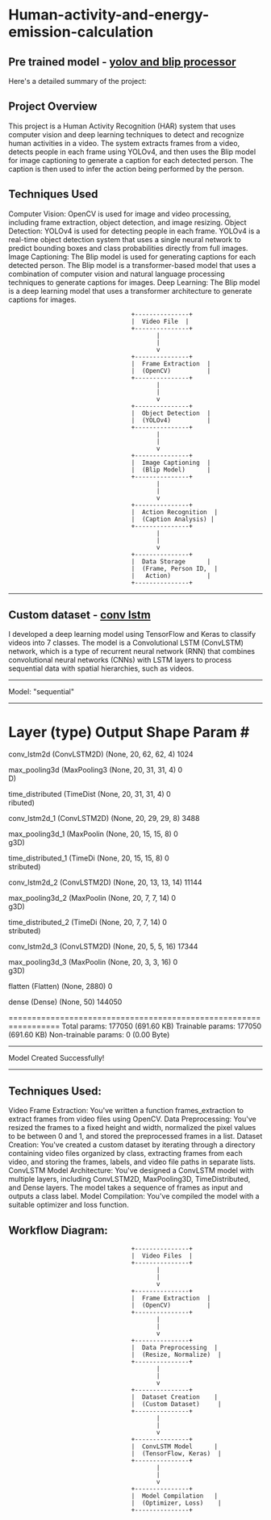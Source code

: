 # Human-activity-and-energy-emission-calculation


## Pre trained model - [yolov and blip processor](https://github.com/harish-AK/Human-activity-and-energy-emission-calculation/blob/main/HUman_detection_and_activity_recognition.ipynb)
Here's a detailed summary of the project:

## Project Overview

This project is a Human Activity Recognition (HAR) system that uses computer vision and deep learning techniques to detect and recognize human activities in a video. The system extracts frames from a video, detects people in each frame using YOLOv4, and then uses the Blip model for image captioning to generate a caption for each detected person. The caption is then used to infer the action being performed by the person.

## Techniques Used

Computer Vision: OpenCV is used for image and video processing, including frame extraction, object detection, and image resizing.
Object Detection: YOLOv4 is used for detecting people in each frame. YOLOv4 is a real-time object detection system that uses a single neural network to predict bounding boxes and class probabilities directly from full images.
Image Captioning: The Blip model is used for generating captions for each detected person. The Blip model is a transformer-based model that uses a combination of computer vision and natural language processing techniques to generate captions for images.
Deep Learning: The Blip model is a deep learning model that uses a transformer architecture to generate captions for images.

                                      +---------------+
                                      |  Video File  |
                                      +---------------+
                                             |
                                             |
                                             v
                                      +---------------+
                                      |  Frame Extraction  |
                                      |  (OpenCV)          |
                                      +---------------+
                                             |
                                             |
                                             v
                                      +---------------+
                                      |  Object Detection  |
                                      |  (YOLOv4)          |
                                      +---------------+
                                             |
                                             |
                                             v
                                      +---------------+
                                      |  Image Captioning  |
                                      |  (Blip Model)      |
                                      +---------------+
                                             |
                                             |
                                             v
                                      +---------------+
                                      |  Action Recognition  |
                                      |  (Caption Analysis) |
                                      +---------------+
                                             |
                                             |
                                             v
                                      +---------------+
                                      |  Data Storage      |
                                      |  (Frame, Person ID,  |
                                      |   Action)          |
                                      +---------------+


-------------------------------------------------------------------------------------------------------------------------------------------------------------------

## Custom dataset - [conv lstm](https://github.com/harish-AK/Human-activity-and-energy-emission-calculation/blob/main/HAR_model_ConvLstm_model.ipynb)
I developed a deep learning model using TensorFlow and Keras to classify videos into 7 classes. The model is a Convolutional LSTM (ConvLSTM) network, which is a type of recurrent neural network (RNN) that combines convolutional neural networks (CNNs) with LSTM layers to process sequential data with spatial hierarchies, such as videos.

---


Model: "sequential"
_________________________________________________________________
 Layer (type)                Output Shape              Param #   
=================================================================
 conv_lstm2d (ConvLSTM2D)    (None, 20, 62, 62, 4)     1024      
                                                                 
 max_pooling3d (MaxPooling3  (None, 20, 31, 31, 4)     0         
 D)                                                              
                                                                 
 time_distributed (TimeDist  (None, 20, 31, 31, 4)     0         
 ributed)                                                        
                                                                 
 conv_lstm2d_1 (ConvLSTM2D)  (None, 20, 29, 29, 8)     3488      
                                                                 
 max_pooling3d_1 (MaxPoolin  (None, 20, 15, 15, 8)     0         
 g3D)                                                            
                                                                 
 time_distributed_1 (TimeDi  (None, 20, 15, 15, 8)     0         
 stributed)                                                      
                                                                 
 conv_lstm2d_2 (ConvLSTM2D)  (None, 20, 13, 13, 14)    11144     
                                                                 
 max_pooling3d_2 (MaxPoolin  (None, 20, 7, 7, 14)      0         
 g3D)                                                            
                                                                 
 time_distributed_2 (TimeDi  (None, 20, 7, 7, 14)      0         
 stributed)                                                      
                                                                 
 conv_lstm2d_3 (ConvLSTM2D)  (None, 20, 5, 5, 16)      17344     
                                                                 
 max_pooling3d_3 (MaxPoolin  (None, 20, 3, 3, 16)      0         
 g3D)                                                            
                                                                 
 flatten (Flatten)           (None, 2880)              0         
                                                                 
 dense (Dense)               (None, 50)                144050    
                                                                 
=================================================================
Total params: 177050 (691.60 KB)
Trainable params: 177050 (691.60 KB)
Non-trainable params: 0 (0.00 Byte)
_________________________________________________________________
Model Created Successfully!

---

## Techniques Used:

Video Frame Extraction: You've written a function frames_extraction to extract frames from video files using OpenCV.
Data Preprocessing: You've resized the frames to a fixed height and width, normalized the pixel values to be between 0 and 1, and stored the preprocessed frames in a list.
Dataset Creation: You've created a custom dataset by iterating through a directory containing video files organized by class, extracting frames from each video, and storing the frames, labels, and video file paths in separate lists.
ConvLSTM Model Architecture: You've designed a ConvLSTM model with multiple layers, including ConvLSTM2D, MaxPooling3D, TimeDistributed, and Dense layers. The model takes a sequence of frames as input and outputs a class label.
Model Compilation: You've compiled the model with a suitable optimizer and loss function.
## Workflow Diagram:
                                      +---------------+
                                      |  Video Files  |
                                      +---------------+
                                             |
                                             |
                                             v
                                      +---------------+
                                      |  Frame Extraction  |
                                      |  (OpenCV)          |
                                      +---------------+
                                             |
                                             |
                                             v
                                      +---------------+
                                      |  Data Preprocessing  |
                                      |  (Resize, Normalize)  |
                                      +---------------+
                                             |
                                             |
                                             v
                                      +---------------+
                                      |  Dataset Creation    |
                                      |  (Custom Dataset)     |
                                      +---------------+
                                             |
                                             |
                                             v
                                      +---------------+
                                      |  ConvLSTM Model      |
                                      |  (TensorFlow, Keras)  |
                                      +---------------+
                                             |
                                             |
                                             v
                                      +---------------+
                                      |  Model Compilation   |
                                      |  (Optimizer, Loss)    |
                                      +---------------+
